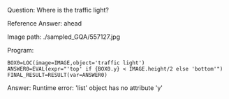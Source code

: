 Question: Where is the traffic light?

Reference Answer: ahead

Image path: ./sampled_GQA/557127.jpg

Program:

```
BOX0=LOC(image=IMAGE,object='traffic light')
ANSWER0=EVAL(expr="'top' if {BOX0.y} < IMAGE.height/2 else 'bottom'")
FINAL_RESULT=RESULT(var=ANSWER0)
```
Answer: Runtime error: 'list' object has no attribute 'y'

